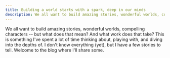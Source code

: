 ```yaml
---
title: Building a world starts with a spark, deep in our minds
description: We all want to build amazing stories, wonderful worlds, com...
---
```


We all want to build amazing stories, wonderful worlds, compelling characters -- but what does that mean? And what work does that take? This is something I've spent a lot of time thinking about, playing with, and diving into the depths of. I don't know everything (yet), but I have a few stories to tell. Welcome to the blog where I'll share some.

